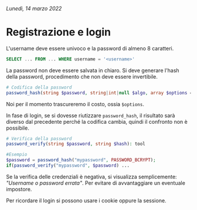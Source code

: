 *Lunedì, 14 marzo 2022*

# Registrazione e login

L'username deve essere univoco e la password di almeno 8 caratteri.

```sql
SELECT ... FROM ... WHERE username = '<username>'
```

La password non deve essere salvata in chiaro. Si deve generare l'hash della password, procedimento che non deve essere invertibile.

```php
# Codifica della password
password_hash(string $password, string|int|null $algo, array $options = []): string
```

Noi per il momento trascureremo il costo, ossia `$options`.

In fase di login, se si dovesse riutizzare `password_hash`, il risultato sarà diverso dal precedente perché la codifica cambia, quindi il confronto non è possibile.

```php
# Verifica della password
password_verify(string $password, string $hash): tool
```

```php
#Esempio
$password = password_hash("mypassword", PASSWORD_BCRYPT);
if(password_verify("mypassword", $password) ...
```

Se la verifica delle credenziali è negativa, si visualizza semplicemente: *"Username o password errata"*. Per evitare di avvantaggiare un eventuale impostore.

Per ricordare il login si possono usare i cookie oppure la sessione.